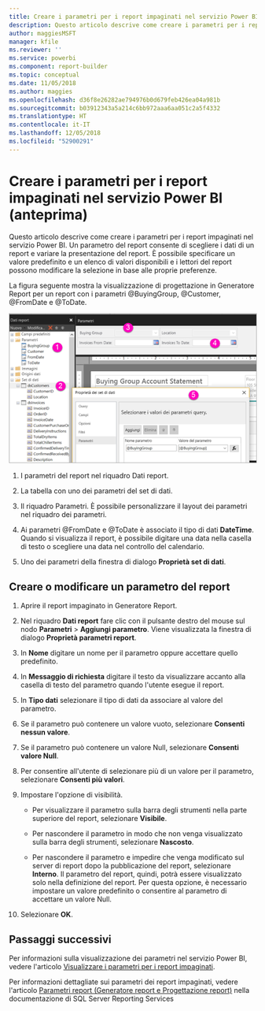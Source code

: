 ```yaml
---
title: Creare i parametri per i report impaginati nel servizio Power BI (anteprima)
description: Questo articolo descrive come creare i parametri per i report impaginati nel servizio Power BI.
author: maggiesMSFT
manager: kfile
ms.reviewer: ''
ms.service: powerbi
ms.component: report-builder
ms.topic: conceptual
ms.date: 11/05/2018
ms.author: maggies
ms.openlocfilehash: d36f8e26282ae794976b0d679feb426ea04a981b
ms.sourcegitcommit: b03912343a5a214c6bb972aaa6aa051c2a5f4332
ms.translationtype: HT
ms.contentlocale: it-IT
ms.lasthandoff: 12/05/2018
ms.locfileid: "52900291"
---
```

# <a name="create-parameters-for-paginated-reports-in-the-power-bi-service-preview"></a>Creare i parametri per i report impaginati nel servizio Power BI (anteprima)

Questo articolo descrive come creare i parametri per i report impaginati nel servizio Power BI.  Un parametro del report consente di scegliere i dati di un report e variare la presentazione del report. È possibile specificare un valore predefinito e un elenco di valori disponibili e i lettori del report possono modificare la selezione in base alle proprie preferenze.  

La figura seguente mostra la visualizzazione di progettazione in Generatore Report per un report con i parametri @BuyingGroup, @Customer, @FromDate e @ToDate. 
  
![Parametri in Generatore report](media/paginated-reports-parameters/power-bi-paginated-parameters-report-builder.png)
  
1.  I parametri del report nel riquadro Dati report.  
  
2.  La tabella con uno dei parametri del set di dati.  
  
3.  Il riquadro Parametri. È possibile personalizzare il layout dei parametri nel riquadro dei parametri. 
  
4.  Ai parametri @FromDate e @ToDate è associato il tipo di dati **DateTime**. Quando si visualizza il report, è possibile digitare una data nella casella di testo o scegliere una data nel controllo del calendario. 

5.  Uno dei parametri della finestra di dialogo **Proprietà set di dati**.  

  
## <a name="create-or-edit-a-report-parameter"></a>Creare o modificare un parametro del report  
  
1.  Aprire il report impaginato in Generatore Report.

1. Nel riquadro **Dati report** fare clic con il pulsante destro del mouse sul nodo **Parametri** > **Aggiungi parametro**. Viene visualizzata la finestra di dialogo **Proprietà parametri report**.  
  
2.  In **Nome** digitare un nome per il parametro oppure accettare quello predefinito.  
  
3.  In **Messaggio di richiesta** digitare il testo da visualizzare accanto alla casella di testo del parametro quando l'utente esegue il report.  
  
4.  In **Tipo dati** selezionare il tipo di dati da associare al valore del parametro.  
  
5.  Se il parametro può contenere un valore vuoto, selezionare **Consenti nessun valore**.  
  
6.  Se il parametro può contenere un valore Null, selezionare **Consenti valore Null**.  
  
7.  Per consentire all'utente di selezionare più di un valore per il parametro, selezionare **Consenti più valori**.  
  
8.  Impostare l'opzione di visibilità.  
  
    -   Per visualizzare il parametro sulla barra degli strumenti nella parte superiore del report, selezionare **Visibile**.  
  
    -   Per nascondere il parametro in modo che non venga visualizzato sulla barra degli strumenti, selezionare **Nascosto**.  
  
    -   Per nascondere il parametro e impedire che venga modificato sul server di report dopo la pubblicazione del report, selezionare **Interno**. Il parametro del report, quindi, potrà essere visualizzato solo nella definizione del report. Per questa opzione, è necessario impostare un valore predefinito o consentire al parametro di accettare un valore Null.  
  
9. Selezionare **OK**. 
  
## <a name="next-steps"></a>Passaggi successivi

Per informazioni sulla visualizzazione dei parametri nel servizio Power BI, vedere l'articolo [Visualizzare i parametri per i report impaginati](paginated-reports-view-parameters.md).

Per informazioni dettagliate sui parametri dei report impaginati, vedere l'articolo [Parametri report (Generatore report e Progettazione report)](https://docs.microsoft.com/sql/reporting-services/report-design/report-parameters-report-builder-and-report-designer) nella documentazione di SQL Server Reporting Services  
